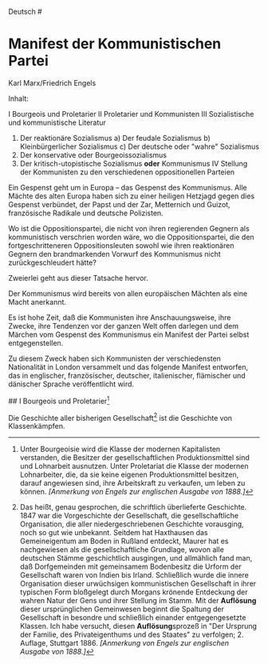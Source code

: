 Deutsch  #

# Manifest der Kommunistischen Partei

Karl Marx/Friedrich Engels

Inhalt:

I Bourgeois und Proletarier
II Proletarier und Kommunisten
III Sozialistische und kommunistische Literatur
1. Der reaktionäre Sozialismus
a) Der feudale Sozialismus
b) Kleinbürgerlicher Sozialismus
c) Der deutsche oder "wahre" Sozialismus
2. Der konservative oder Bourgeoissozialismus
3. Der kritisch-utopistische Sozialismus **oder** Kommunismus
IV Stellung der Kommunisten zu den verschiedenen oppositionellen Parteien

Ein Gespenst geht um in Europa – das Gespenst des Kommunismus. Alle Mächte des alten Europa haben sich zu einer heiligen Hetzjagd gegen dies Gespenst verbündet, der Papst und der Zar, Metternich und Guizot, französische Radikale und deutsche Polizisten.

Wo ist die Oppositionspartei, die nicht von ihren regierenden Gegnern als kommunistisch verschrien worden wäre, wo die Oppositionspartei, die den fortgeschritteneren Oppositionsleuten sowohl wie ihren reaktionären Gegnern den brandmarkenden Vorwurf des Kommunismus nicht zurückgeschleudert hätte?

Zweierlei geht aus dieser Tatsache hervor.

Der Kommunismus wird bereits von allen europäischen Mächten als eine Macht anerkannt.

Es ist hohe Zeit, daß die Kommunisten ihre Anschauungsweise, ihre Zwecke, ihre Tendenzen vor der ganzen Welt offen darlegen und dem Märchen vom Gespenst des Kommunismus ein Manifest der Partei selbst entgegenstellen.

Zu diesem Zweck haben sich Kommunisten der verschiedensten Nationalität in London versammelt und das folgende Manifest entworfen, das in englischer, französischer, deutscher, italienischer, flämischer und dänischer Sprache veröffentlicht wird.

## I Bourgeois und Proletarier[^1]

[^1]: Unter Bourgeoisie wird die Klasse der modernen Kapitalisten verstanden, die Besitzer der gesellschaftlichen Produktionsmittel sind und Lohnarbeit ausnutzen. Unter Proletariat die Klasse der modernen Lohnarbeiter, die, da sie keine eigenen Produktionsmittel besitzen, darauf angewiesen sind, ihre Arbeitskraft zu verkaufen, um leben zu können. *[Anmerkung von Engels zur englischen Ausgabe von 1888.]*

Die Geschichte aller bisherigen Gesellschaft[^2] ist die Geschichte von Klassenkämpfen.

[^2]: Das heißt, genau gesprochen, die schriftlich überlieferte Geschichte. 1847 war die Vorgeschichte der Gesellschaft, die gesellschaftliche Organisation, die aller niedergeschriebenen Geschichte vorausging, noch so gut wie unbekannt. Seitdem hat Haxthausen das Gemeineigentum am Boden in Rußland entdeckt, Maurer hat es nachgewiesen als die gesellschaftliche Grundlage, wovon alle deutschen Stämme geschichtlich ausgingen, und allmählich fand man, daß Dorfgemeinden mit gemeinsamem Bodenbesitz die Urform der Gesellschaft waren von Indien bis Irland. Schließlich wurde die innere Organisation dieser urwüchsigen kommunistischen Gesellschaft in ihrer typischen Form bloßgelegt durch Morgans krönende Entdeckung der wahren Natur der Gens und ihrer Stellung im Stamm. Mit der **Auflösung** dieser ursprünglichen Gemeinwesen beginnt die Spaltung der Gesellschaft in besondre und schließlich einander entgegengesetzte Klassen. Ich habe versucht, diesen **Auflösung**sprozeß in "Der Ursprung der Familie, des Privateigenthums und des Staates" zu verfolgen; 2. Auflage, Stuttgart 1886. *[Anmerkung von Engels zur englischen Ausgabe von 1888.]*